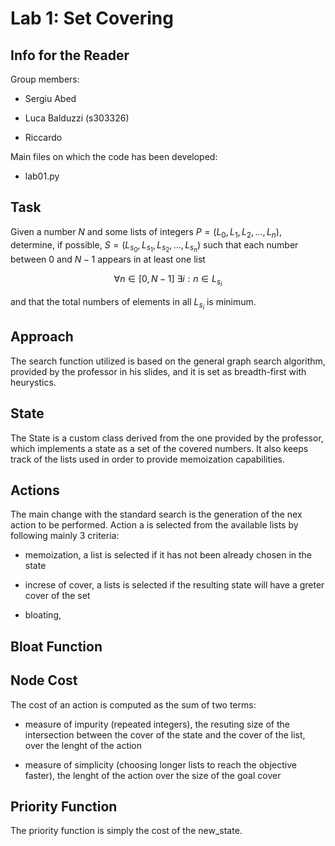 # Lab 1: Set Covering

## Info for the Reader

Group members:

- Sergiu Abed

- Luca Balduzzi (s303326)

- Riccardo 

Main files on which the code has been developed: 

- lab01.py

## Task

Given a number $N$ and some lists of integers $P = (L_0, L_1, L_2, ..., L_n)$,
determine, if possible, $S = (L_{s_0}, L_{s_1}, L_{s_2}, ..., L_{s_n})$
such that each number between $0$ and $N-1$ appears in at least one list

$$\forall n \in [0, N-1] \ \exists i : n \in L_{s_i}$$

and that the total numbers of elements in all $L_{s_i}$ is minimum.

## Approach

The search function utilized is based on the general graph search algorithm, provided by the professor in his slides, and it is set as breadth-first with heurystics.

## State

The State is a custom class derived from the one provided by the professor, which implements a state as a set of the covered numbers. It also keeps track of the lists used in order to provide memoization capabilities.

## Actions

The main change with the standard search is the generation of the nex action to be performed. Action a is selected from the available lists by following mainly 3 criteria:

- memoization, a list is selected if it has not been already chosen in the state

- increse of cover, a lists is selected if the resulting state will have a greter cover of the set

- bloating, 

## Bloat Function

## Node Cost

The cost of an action is computed as the sum of two terms:

- measure of impurity (repeated integers), the resuting size of the intersection between the cover of the state and the cover of the list, over the lenght of the action

- measure of simplicity (choosing longer lists to reach the objective faster), the lenght of the action over the size of the goal cover

## Priority Function

The priority function is simply the cost of the new_state.
